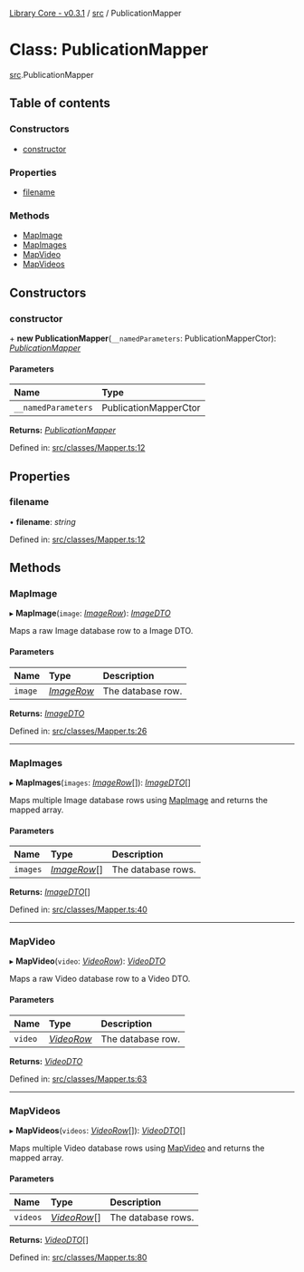 [Library Core - v0.3.1](../README.md) / [src](../modules/src.md) / PublicationMapper

# Class: PublicationMapper

[src](../modules/src.md).PublicationMapper

## Table of contents

### Constructors

- [constructor](src.publicationmapper.md#constructor)

### Properties

- [filename](src.publicationmapper.md#filename)

### Methods

- [MapImage](src.publicationmapper.md#mapimage)
- [MapImages](src.publicationmapper.md#mapimages)
- [MapVideo](src.publicationmapper.md#mapvideo)
- [MapVideos](src.publicationmapper.md#mapvideos)

## Constructors

### constructor

\+ **new PublicationMapper**(`__namedParameters`: PublicationMapperCtor): [*PublicationMapper*](src.publicationmapper.md)

#### Parameters

| Name | Type |
| :------ | :------ |
| `__namedParameters` | PublicationMapperCtor |

**Returns:** [*PublicationMapper*](src.publicationmapper.md)

Defined in: [src/classes/Mapper.ts:12](https://github.com/BenShelton/library-api/blob/master/packages/core/src/classes/Mapper.ts#L12)

## Properties

### filename

• **filename**: *string*

Defined in: [src/classes/Mapper.ts:12](https://github.com/BenShelton/library-api/blob/master/packages/core/src/classes/Mapper.ts#L12)

## Methods

### MapImage

▸ **MapImage**(`image`: [*ImageRow*](../interfaces/types_database.imagerow.md)): [*ImageDTO*](../interfaces/types_dto.imagedto.md)

Maps a raw Image database row to a Image DTO.

#### Parameters

| Name | Type | Description |
| :------ | :------ | :------ |
| `image` | [*ImageRow*](../interfaces/types_database.imagerow.md) | The database row. |

**Returns:** [*ImageDTO*](../interfaces/types_dto.imagedto.md)

Defined in: [src/classes/Mapper.ts:26](https://github.com/BenShelton/library-api/blob/master/packages/core/src/classes/Mapper.ts#L26)

___

### MapImages

▸ **MapImages**(`images`: [*ImageRow*](../interfaces/types_database.imagerow.md)[]): [*ImageDTO*](../interfaces/types_dto.imagedto.md)[]

Maps multiple Image database rows using [MapImage](src.publicationmapper.md#mapimage) and returns the mapped array.

#### Parameters

| Name | Type | Description |
| :------ | :------ | :------ |
| `images` | [*ImageRow*](../interfaces/types_database.imagerow.md)[] | The database rows. |

**Returns:** [*ImageDTO*](../interfaces/types_dto.imagedto.md)[]

Defined in: [src/classes/Mapper.ts:40](https://github.com/BenShelton/library-api/blob/master/packages/core/src/classes/Mapper.ts#L40)

___

### MapVideo

▸ **MapVideo**(`video`: [*VideoRow*](../modules/types_database.md#videorow)): [*VideoDTO*](../interfaces/types_dto.videodto.md)

Maps a raw Video database row to a Video DTO.

#### Parameters

| Name | Type | Description |
| :------ | :------ | :------ |
| `video` | [*VideoRow*](../modules/types_database.md#videorow) | The database row. |

**Returns:** [*VideoDTO*](../interfaces/types_dto.videodto.md)

Defined in: [src/classes/Mapper.ts:63](https://github.com/BenShelton/library-api/blob/master/packages/core/src/classes/Mapper.ts#L63)

___

### MapVideos

▸ **MapVideos**(`videos`: [*VideoRow*](../modules/types_database.md#videorow)[]): [*VideoDTO*](../interfaces/types_dto.videodto.md)[]

Maps multiple Video database rows using [MapVideo](src.publicationmapper.md#mapvideo) and returns the mapped array.

#### Parameters

| Name | Type | Description |
| :------ | :------ | :------ |
| `videos` | [*VideoRow*](../modules/types_database.md#videorow)[] | The database rows. |

**Returns:** [*VideoDTO*](../interfaces/types_dto.videodto.md)[]

Defined in: [src/classes/Mapper.ts:80](https://github.com/BenShelton/library-api/blob/master/packages/core/src/classes/Mapper.ts#L80)
